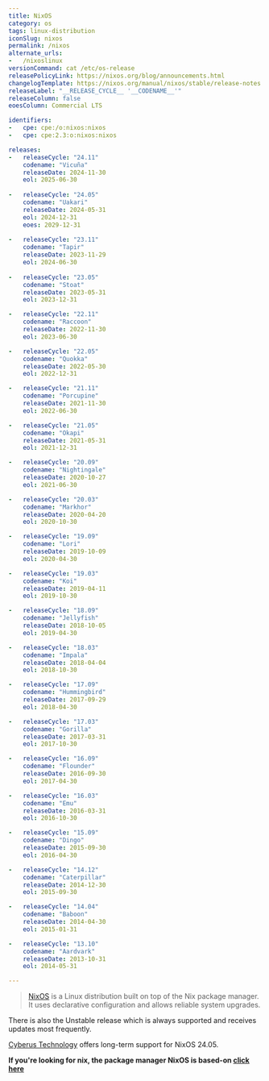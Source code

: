 ```yaml
---
title: NixOS
category: os
tags: linux-distribution
iconSlug: nixos
permalink: /nixos
alternate_urls:
-   /nixoslinux
versionCommand: cat /etc/os-release
releasePolicyLink: https://nixos.org/blog/announcements.html
changelogTemplate: https://nixos.org/manual/nixos/stable/release-notes.html#sec-release-__RELEASE_CYCLE__
releaseLabel: "__RELEASE_CYCLE__ '__CODENAME__'"
releaseColumn: false
eoesColumn: Commercial LTS

identifiers:
-   cpe: cpe:/o:nixos:nixos
-   cpe: cpe:2.3:o:nixos:nixos

releases:
-   releaseCycle: "24.11"
    codename: "Vicuña"
    releaseDate: 2024-11-30
    eol: 2025-06-30
    
-   releaseCycle: "24.05"
    codename: "Uakari"
    releaseDate: 2024-05-31
    eol: 2024-12-31
    eoes: 2029-12-31
    
-   releaseCycle: "23.11"
    codename: "Tapir"
    releaseDate: 2023-11-29
    eol: 2024-06-30
    
-   releaseCycle: "23.05"
    codename: "Stoat"
    releaseDate: 2023-05-31
    eol: 2023-12-31

-   releaseCycle: "22.11"
    codename: "Raccoon"
    releaseDate: 2022-11-30
    eol: 2023-06-30

-   releaseCycle: "22.05"
    codename: "Quokka"
    releaseDate: 2022-05-30
    eol: 2022-12-31

-   releaseCycle: "21.11"
    codename: "Porcupine"
    releaseDate: 2021-11-30
    eol: 2022-06-30

-   releaseCycle: "21.05"
    codename: "Okapi"
    releaseDate: 2021-05-31
    eol: 2021-12-31

-   releaseCycle: "20.09"
    codename: "Nightingale"
    releaseDate: 2020-10-27
    eol: 2021-06-30

-   releaseCycle: "20.03"
    codename: "Markhor"
    releaseDate: 2020-04-20
    eol: 2020-10-30

-   releaseCycle: "19.09"
    codename: "Lori"
    releaseDate: 2019-10-09
    eol: 2020-04-30

-   releaseCycle: "19.03"
    codename: "Koi"
    releaseDate: 2019-04-11
    eol: 2019-10-30

-   releaseCycle: "18.09"
    codename: "Jellyfish"
    releaseDate: 2018-10-05
    eol: 2019-04-30

-   releaseCycle: "18.03"
    codename: "Impala"
    releaseDate: 2018-04-04
    eol: 2018-10-30

-   releaseCycle: "17.09"
    codename: "Hummingbird"
    releaseDate: 2017-09-29
    eol: 2018-04-30

-   releaseCycle: "17.03"
    codename: "Gorilla"
    releaseDate: 2017-03-31
    eol: 2017-10-30

-   releaseCycle: "16.09"
    codename: "Flounder"
    releaseDate: 2016-09-30
    eol: 2017-04-30

-   releaseCycle: "16.03"
    codename: "Emu"
    releaseDate: 2016-03-31
    eol: 2016-10-30

-   releaseCycle: "15.09"
    codename: "Dingo"
    releaseDate: 2015-09-30
    eol: 2016-04-30

-   releaseCycle: "14.12"
    codename: "Caterpillar"
    releaseDate: 2014-12-30
    eol: 2015-09-30

-   releaseCycle: "14.04"
    codename: "Baboon"
    releaseDate: 2014-04-30
    eol: 2015-01-31

-   releaseCycle: "13.10"
    codename: "Aardvark"
    releaseDate: 2013-10-31
    eol: 2014-05-31

---
```


> [NixOS](https://nixos.org/) is a Linux distribution built on top of the Nix package manager.
> It uses declarative configuration and allows reliable system upgrades.

There is also the Unstable release which is always supported and receives updates most frequently.

[Cyberus Technology](https://cyberus-technology.de/en/products/nixos-long-term-support) offers long-term support for NixOS 24.05.

**If you're looking for nix, the package manager NixOS is based-on [click here](/nix)**
